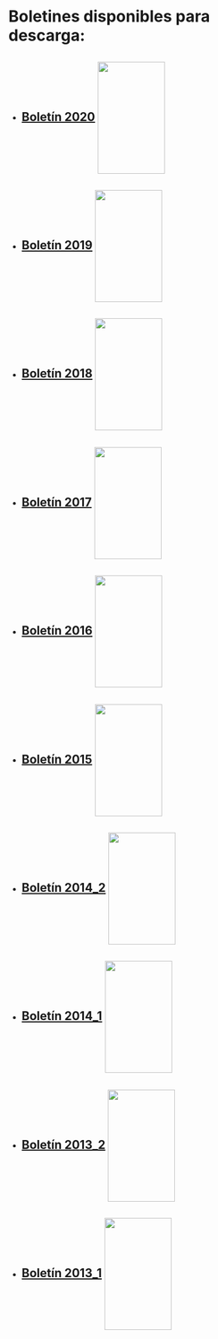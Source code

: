 # **Boletines disponibles para descarga:**

* ## [Boletín 2020](https://raw.githubusercontent.com/colevol/boletin/main/boletines/BoletinCOLEVOL_2019_1.pdf)  [<img align="center" src="https://raw.githubusercontent.com/colevol/boletin/main/portadas/boletin_portada.png" height="200" width="120">](https://raw.githubusercontent.com/colevol/boletin/main/boletines/BoletinCOLEVOL_2019_1.pdf)

* ## [Boletín 2019](https://raw.githubusercontent.com/colevol/boletin/main/boletines/BoletinCOLEVOL_2019_1.pdf)  [<img align="center" src="https://raw.githubusercontent.com/colevol/boletin/main/portadas/portada2019.png" height="200" width="120">](https://raw.githubusercontent.com/colevol/boletin/main/boletines/BoletinCOLEVOL_2019_1.pdf)

* ## [Boletín 2018](https://raw.githubusercontent.com/colevol/boletin/main/boletines/BoletinCOLEVOL_2018_1_compressed.pdf)  [<img align="center" src="https://raw.githubusercontent.com/colevol/boletin/main/portadas/Portada2018_1.png" height="200" width="120">](https://raw.githubusercontent.com/colevol/boletin/main/boletines/BoletinCOLEVOL_2018_1_compressed.pdf)

* ## [Boletín 2017](https://raw.githubusercontent.com/colevol/boletin/main/boletines/BoletinCOLEVOL_2017-1_compressed(1).pdf)  [<img align="center" src="https://raw.githubusercontent.com/colevol/boletin/main/portadas/Portada2017_1.png" height="200" width="120">](https://raw.githubusercontent.com/colevol/boletin/main/boletines/BoletinCOLEVOL_2017-1_compressed(1).pdf)

* ## [Boletín 2016](https://raw.githubusercontent.com/colevol/boletin/main/boletines/BoletinCOLEVOL_2016_1.pdf)  [<img align="center" src="https://raw.githubusercontent.com/colevol/boletin/main/portadas/Portada2016_1.png" height="200" width="120">](https://raw.githubusercontent.com/colevol/boletin/main/boletines/BoletinCOLEVOL_2016_1.pdf)

* ## [Boletín 2015](https://raw.githubusercontent.com/colevol/boletin/main/boletines/BoletinCOLEVOL_2015_1_compressed.pdf)  [<img align="center" src="https://raw.githubusercontent.com/colevol/boletin/main/portadas/Portada_2015_1.png" height="200" width="120">](https://raw.githubusercontent.com/colevol/boletin/main/boletines/BoletinCOLEVOL_2015_1_compressed.pdf)

* ## [Boletín 2014_2](https://raw.githubusercontent.com/colevol/boletin/main/boletines/BoletinCOLEVOL_2014_2.pdf)  [<img align="center" src="https://raw.githubusercontent.com/colevol/boletin/main/portadas/Portada_2014_2.png" height="200" width="120">](https://raw.githubusercontent.com/colevol/boletin/main/boletines/BoletinCOLEVOL_2014_2.pdf)

* ## [Boletín 2014_1](https://raw.githubusercontent.com/colevol/boletin/main/boletines/BoletinCOLEVOL_2014_1.pdf)  [<img align="center" src="https://raw.githubusercontent.com/colevol/boletin/main/portadas/Portada_2014_1.jpg" height="200" width="120">](https://raw.githubusercontent.com/colevol/boletin/main/boletines/BoletinCOLEVOL_2014_1.pdf)

* ## [Boletín 2013_2](https://raw.githubusercontent.com/colevol/boletin/main/boletines/BoletinCOLEVOL_2013_2.pdf)  [<img align="center" src="https://raw.githubusercontent.com/colevol/boletin/main/portadas/Portada_2013_2.jpg" height="200" width="120">](https://raw.githubusercontent.com/colevol/boletin/main/boletines/BoletinCOLEVOL_2013_2.pdf)

* ## [Boletín 2013_1](https://raw.githubusercontent.com/colevol/boletin/main/boletines/BoletinCOLEVOL_2013_1.pdf)  [<img align="center" src="https://raw.githubusercontent.com/colevol/boletin/main/portadas/portada_2013_1" height="200" width="120">](https://raw.githubusercontent.com/colevol/boletin/main/boletines/BoletinCOLEVOL_2013_1.pdf)
